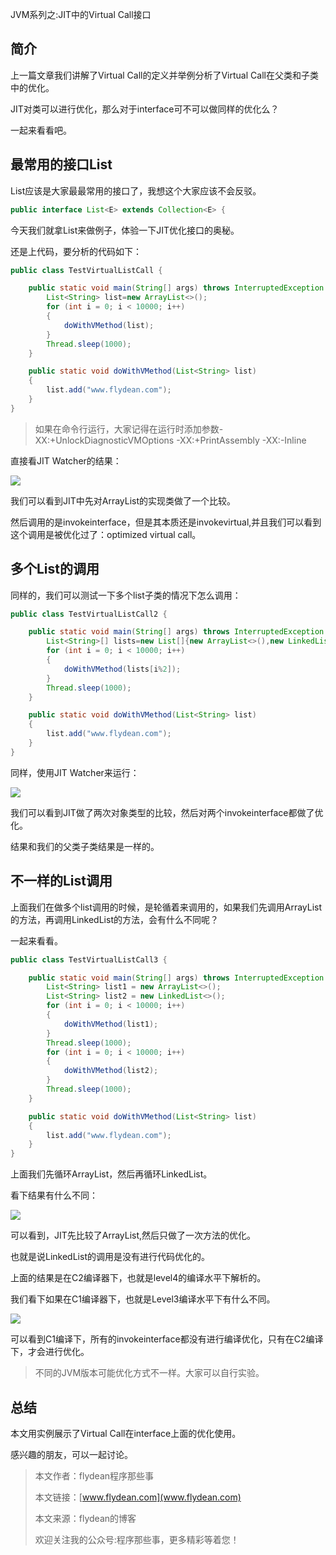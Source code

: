JVM系列之:JIT中的Virtual Call接口

## 简介

上一篇文章我们讲解了Virtual Call的定义并举例分析了Virtual Call在父类和子类中的优化。

JIT对类可以进行优化，那么对于interface可不可以做同样的优化么？

一起来看看吧。

## 最常用的接口List

List应该是大家最最常用的接口了，我想这个大家应该不会反驳。

~~~java
public interface List<E> extends Collection<E> {
~~~

今天我们就拿List来做例子，体验一下JIT优化接口的奥秘。

还是上代码，要分析的代码如下：

~~~java
public class TestVirtualListCall {

    public static void main(String[] args) throws InterruptedException {
        List<String> list=new ArrayList<>();
        for (int i = 0; i < 10000; i++)
        {
            doWithVMethod(list);
        }
        Thread.sleep(1000);
    }

    public static void doWithVMethod(List<String> list)
    {
        list.add("www.flydean.com");
    }
}
~~~

> 如果在命令行运行，大家记得在运行时添加参数-XX:+UnlockDiagnosticVMOptions -XX:+PrintAssembly -XX:-Inline

直接看JIT Watcher的结果：

![](https://img-blog.csdnimg.cn/20200630104308633.png?x-oss-process=image/watermark,type_ZmFuZ3poZW5naGVpdGk,shadow_0,text_aHR0cDovL3d3dy5mbHlkZWFuLmNvbQ==,size_35,color_8F8F8F,t_70)

我们可以看到JIT中先对ArrayList的实现类做了一个比较。

然后调用的是invokeinterface，但是其本质还是invokevirtual,并且我们可以看到这个调用是被优化过了：optimized virtual call。

## 多个List的调用

同样的，我们可以测试一下多个list子类的情况下怎么调用：

~~~java
public class TestVirtualListCall2 {

    public static void main(String[] args) throws InterruptedException {
        List<String>[] lists=new List[]{new ArrayList<>(),new LinkedList<>()};
        for (int i = 0; i < 10000; i++)
        {
            doWithVMethod(lists[i%2]);
        }
        Thread.sleep(1000);
    }

    public static void doWithVMethod(List<String> list)
    {
        list.add("www.flydean.com");
    }
}
~~~

同样，使用JIT Watcher来运行：

![](https://img-blog.csdnimg.cn/20200630104909436.png?x-oss-process=image/watermark,type_ZmFuZ3poZW5naGVpdGk,shadow_0,text_aHR0cDovL3d3dy5mbHlkZWFuLmNvbQ==,size_35,color_8F8F8F,t_70)

我们可以看到JIT做了两次对象类型的比较，然后对两个invokeinterface都做了优化。

结果和我们的父类子类结果是一样的。

## 不一样的List调用

上面我们在做多个list调用的时候，是轮循着来调用的，如果我们先调用ArrayList的方法，再调用LinkedList的方法，会有什么不同呢？

一起来看看。

~~~java
public class TestVirtualListCall3 {

    public static void main(String[] args) throws InterruptedException {
        List<String> list1 = new ArrayList<>();
        List<String> list2 = new LinkedList<>();
        for (int i = 0; i < 10000; i++)
        {
            doWithVMethod(list1);
        }
        Thread.sleep(1000);
        for (int i = 0; i < 10000; i++)
        {
            doWithVMethod(list2);
        }
        Thread.sleep(1000);
    }

    public static void doWithVMethod(List<String> list)
    {
        list.add("www.flydean.com");
    }
}
~~~

上面我们先循环ArrayList，然后再循环LinkedList。

看下结果有什么不同：

![](https://img-blog.csdnimg.cn/20200630111901141.png?x-oss-process=image/watermark,type_ZmFuZ3poZW5naGVpdGk,shadow_0,text_aHR0cDovL3d3dy5mbHlkZWFuLmNvbQ==,size_35,color_8F8F8F,t_70)

可以看到，JIT先比较了ArrayList,然后只做了一次方法的优化。

也就是说LinkedList的调用是没有进行代码优化的。

上面的结果是在C2编译器下，也就是level4的编译水平下解析的。

我们看下如果在C1编译器下，也就是Level3编译水平下有什么不同。

![](https://img-blog.csdnimg.cn/20200630112131810.png?x-oss-process=image/watermark,type_ZmFuZ3poZW5naGVpdGk,shadow_0,text_aHR0cDovL3d3dy5mbHlkZWFuLmNvbQ==,size_35,color_8F8F8F,t_70)

可以看到C1编译下，所有的invokeinterface都没有进行编译优化，只有在C2编译下，才会进行优化。

> 不同的JVM版本可能优化方式不一样。大家可以自行实验。

## 总结

本文用实例展示了Virtual Call在interface上面的优化使用。

感兴趣的朋友，可以一起讨论。

> 本文作者：flydean程序那些事
> 
> 本文链接：[www.flydean.com](www.flydean.com)
> 
> 本文来源：flydean的博客
> 
> 欢迎关注我的公众号:程序那些事，更多精彩等着您！








